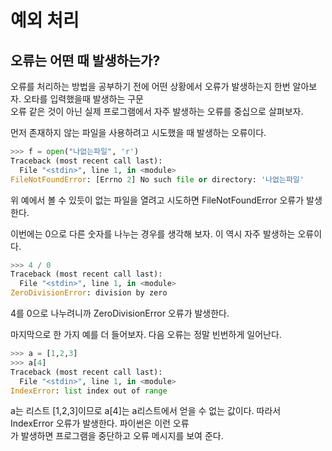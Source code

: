 # 예외 처리

## 오류는 어떤 때 발생하는가?

오류를 처리하는 방법을 공부하기 전에 어떤 상황에서 오류가 발생하는지 한번 알아보자. 오타를 입력했을때 발생하는 구문  
오류 같은 것이 아닌 실제 프로그램에서 자주 발생하는 오류를 중십으로 살펴보자.  

먼저 존재하지 않는 파일을 사용하려고 시도했을 때 발생하는 오류이다.  

```python
>>> f = open("나없는파일", 'r')
Traceback (most recent call last):
  File "<stdin>", line 1, in <module>
FileNotFoundError: [Errno 2] No such file or directory: '나없는파일'
```

위 예에서 볼 수 있듯이 없는 파일을 열려고 시도하면 FileNotFoundError 오류가 발생한다.  

이번에는 0으로 다른 숫자를 나누는 경우를 생각해 보자. 이 역시 자주 발생하는 오류이다.  

```python
>>> 4 / 0
Traceback (most recent call last):
  File "<stdin>", line 1, in <module>
ZeroDivisionError: division by zero
```

4를 0으로 나누려니까 ZeroDivisionError 오류가 발생한다.  

마지막으로 한 가지 예를 더 들어보자. 다음 오류는 정말 빈번하게 일어난다.  

```python
>>> a = [1,2,3]
>>> a[4]
Traceback (most recent call last):
  File "<stdin>", line 1, in <module>
IndexError: list index out of range
```

a는 리스트 [1,2,3]이므로 a[4]는 a리스트에서 얻을 수 없는 값이다. 따라서 IndexError 오류가 발생한다. 파이썬은 이런 오류  
가 발생하면 프로그램을 중단하고 오류 메시지를 보여 준다.


